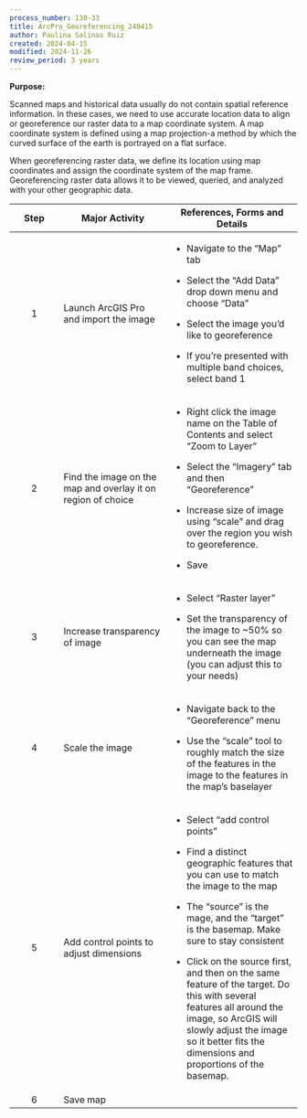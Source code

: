 ```yaml
---
process_number: 130-33
title: ArcPro_Georeferencing_240415
author: Paulina Salinas Ruiz
created: 2024-04-15
modified: 2024-11-26
review_period: 3 years
---
```


**Purpose:**

Scanned maps and historical data usually do not contain spatial reference information. In these cases, we need to use accurate location data to align or georeference our raster data to a map coordinate system. A map coordinate system is defined using a map projection-a method by which the curved surface of the earth is portrayed on a flat surface.

When georeferencing raster data, we define its location using map coordinates and assign the coordinate system of the map frame. Georeferencing raster data allows it to be viewed, queried, and analyzed with your other geographic data.

<table>
<colgroup>
<col style="width: 17%" />
<col style="width: 37%" />
<col style="width: 45%" />
</colgroup>
<thead>
<tr>
<th style="text-align: center;"><strong>Step</strong></th>
<th><strong>Major Activity</strong></th>
<th><strong>References, Forms and Details</strong></th>
</tr>
</thead>
<tbody>
<tr>
<td style="text-align: center;">1</td>
<td>Launch ArcGIS Pro and import the image</td>
<td><ul>
<li><p>Navigate to the “Map” tab</p></li>
<li><p>Select the “Add Data” drop down menu and choose “Data”</p></li>
<li><p>Select the image you’d like to georeference</p></li>
<li><p>If you’re presented with multiple band choices, select band 1</p></li>
</ul></td>
</tr>
<tr>
<td style="text-align: center;">2</td>
<td>Find the image on the map and overlay it on region of choice</td>
<td><ul>
<li><p>Right click the image name on the Table of Contents and select “Zoom to Layer”</p></li>
<li><p>Select the “Imagery” tab and then “Georeference”</p></li>
<li><p>Increase size of image using “scale” and drag over the region you wish to georeference.</p></li>
<li><p>Save</p></li>
</ul></td>
</tr>
<tr>
<td style="text-align: center;">3</td>
<td>Increase transparency of image</td>
<td><ul>
<li><p>Select “Raster layer”</p></li>
<li><p>Set the transparency of the image to ~50% so you can see the map underneath the image (you can adjust this to your needs)</p></li>
</ul></td>
</tr>
<tr>
<td style="text-align: center;">4</td>
<td>Scale the image</td>
<td><ul>
<li><p>Navigate back to the “Georeference” menu</p></li>
<li><p>Use the “scale” tool to roughly match the size of the features in the image to the features in the map’s baselayer</p></li>
</ul></td>
</tr>
<tr>
<td style="text-align: center;">5</td>
<td>Add control points to adjust dimensions</td>
<td><ul>
<li><p>Select “add control points”</p></li>
<li><p>Find a distinct geographic features that you can use to match the image to the map</p></li>
<li><p>The “source” is the mage, and the “target” is the basemap. Make sure to stay consistent</p></li>
<li><p>Click on the source first, and then on the same feature of the target. Do this with several features all around the image, so ArcGIS will slowly adjust the image so it better fits the dimensions and proportions of the basemap.</p></li>
</ul></td>
</tr>
<tr>
<td style="text-align: center;">6</td>
<td>Save map</td>
<td style="text-align: left;"></td>
</tr>
</tbody>
</table>
